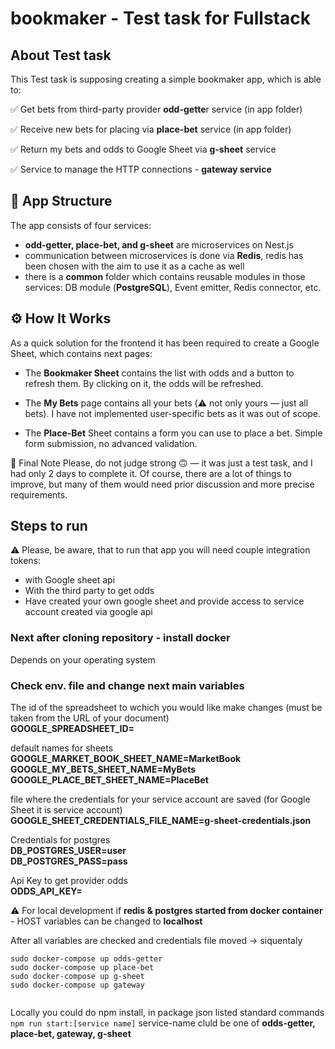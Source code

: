 # bookmaker - Test task for Fullstack


## About Test task
This Test task is supposing creating a simple bookmaker app, which is able to:

✅ Get bets from third-party provider **odd-gette**r service (in app folder)

✅ Receive new bets for placing via **place-bet** service (in app folder)

✅ Return my bets and odds to Google Sheet via **g-sheet** service

✅ Service to manage the HTTP connections - **gateway service**

## 🧩 App Structure
The app consists of four services:

* **odd-getter, place-bet, and g-sheet** are microservices on Nest.js
* communication between microservices is done via **Redis**, redis has been chosen with the aim to use it as a cache as well
* there is a **common** folder which contains reusable modules in those services: DB module (**PostgreSQL**), Event emitter, Redis connector, etc.

## ⚙️ How It Works

As a quick solution for the frontend it has been required to create a Google Sheet, which contains next pages:

* The **Bookmaker Sheet** contains the list with odds and a button to refresh them. By clicking on it, the odds will be refreshed.

* The **My Bets** page contains all your bets (⚠️ not only yours — just all bets).  I have not implemented user-specific bets as it was out of scope.

* The **Place-Bet** Sheet contains a form you can use to place a bet. Simple form submission, no advanced validation.

🙏 Final Note
Please, do not judge strong 🙃 — it was just a test task, and I had only 2 days to complete it.
Of course, there are a lot of things to improve, but many of them would need prior discussion and more precise requirements.



## Steps to run

⚠️ Please, be aware, that to run that app you will need couple integration tokens:
* with Google sheet api
* With the third party to get odds
* Have created your own google sheet and provide access to service account created via google api


### Next after cloning repository - install docker
Depends on your operating system

### Check env. file and change next main variables

The id of the spreadsheet to wchich you would like make changes (must be taken from the URL of your document)  
**GOOGLE_SPREADSHEET_ID=**


default names for sheets
**GOOGLE_MARKET_BOOK_SHEET_NAME=MarketBook  
GOOGLE_MY_BETS_SHEET_NAME=MyBets
GOOGLE_PLACE_BET_SHEET_NAME=PlaceBet**


file where the credentials for your service account are saved (for Google Sheet it is service account)  
**GOOGLE_SHEET_CREDENTIALS_FILE_NAME=g-sheet-credentials.json**

Credentials for postgres  
**DB_POSTGRES_USER=user   
DB_POSTGRES_PASS=pass**

Api Key to get provider odds  
**ODDS_API_KEY=**

⚠️  For local development if **redis & postgres started from docker container** - HOST variables can be changed to **localhost**

After all variables are checked and credentials file moved -> siquentaly
```
sudo docker-compose up odds-getter
sudo docker-compose up place-bet
sudo docker-compose up g-sheet
sudo docker-compose up gateway


```

Locally you could do npm install, in package json listed standard commands
```npm run start:[service name]```  service-name cluld be one of **odds-getter, place-bet, gateway, g-sheet**

